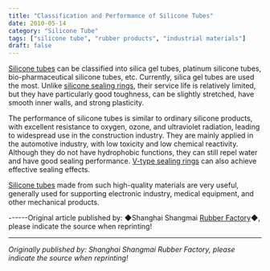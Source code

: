 ```yaml
---
title: "Classification and Performance of Silicone Tubes"
date: 2010-05-14
category: "Silicone Tube"
tags: ["silicone tube", "rubber products", "industrial materials"]
draft: false
---
```


[Silicone tubes](http://www.smpolymer.com/guijiaoguan/) can be classified into silica gel tubes, platinum silicone tubes, bio-pharmaceutical silicone tubes, etc. Currently, silica gel tubes are used the most. Unlike [silicone sealing rings](http://www.smpolymer.com/), their service life is relatively limited, but they have particularly good toughness, can be slightly stretched, have smooth inner walls, and strong plasticity.

The performance of silicone tubes is similar to ordinary silicone products, with excellent resistance to oxygen, ozone, and ultraviolet radiation, leading to widespread use in the construction industry. They are mainly applied in the automotive industry, with low toxicity and low chemical reactivity. Although they do not have hydrophobic functions, they can still repel water and have good sealing performance. [V-type sealing rings](http://www.smpolymer.com/) can also achieve effective sealing effects.

[Silicone tubes](http://www.smpolymer.com/guijiaoguan/) made from such high-quality materials are very useful, generally used for supporting electronic industry, medical equipment, and other mechanical products.

------Original article published by: ◆Shanghai Shangmai [Rubber Factory](http://www.smpolymer.com/)◆, please indicate the source when reprinting!

---

*Originally published by: Shanghai Shangmai Rubber Factory, please indicate the source when reprinting!*